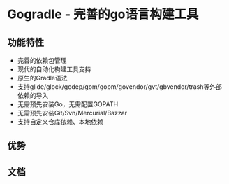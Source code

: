 # Gogradle - 完善的go语言构建工具

## 功能特性

- 完善的依赖包管理
- 现代的自动化构建工具支持
- 原生的Gradle语法
- 支持glide/glock/godep/gom/gopm/govendor/gvt/gbvendor/trash等外部依赖的导入
- 无需预先安装Go，无需配置GOPATH
- 无需预先安装Git/Svn/Mercurial/Bazzar
- 支持自定义仓库依赖、本地依赖

## 优势
## 文档
